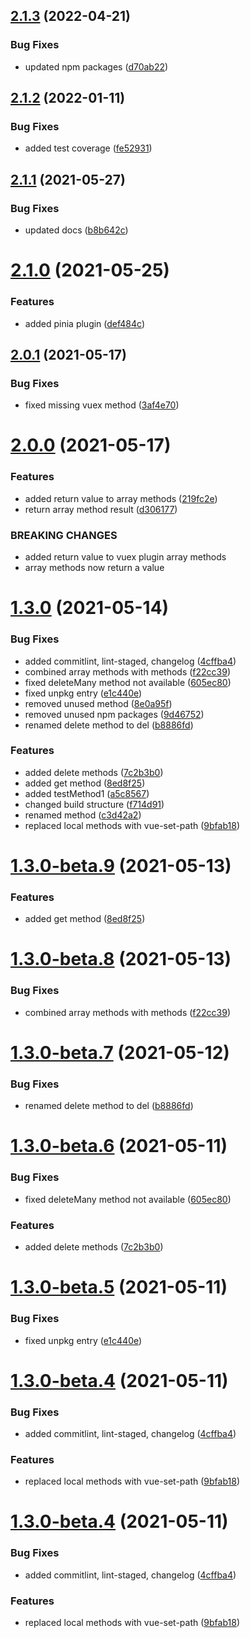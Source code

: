 ## [2.1.3](https://github.com/kouts/vue-path-store/compare/v2.1.2...v2.1.3) (2022-04-21)


### Bug Fixes

* updated npm packages ([d70ab22](https://github.com/kouts/vue-path-store/commit/d70ab22e332113749a2b8b2f5aa1ec69bee5db4d))

## [2.1.2](https://github.com/kouts/vue-path-store/compare/v2.1.1...v2.1.2) (2022-01-11)


### Bug Fixes

* added test coverage ([fe52931](https://github.com/kouts/vue-path-store/commit/fe529311693f137505ed7b77d8095314ea4271fc))

## [2.1.1](https://github.com/kouts/vue-path-store/compare/v2.1.0...v2.1.1) (2021-05-27)


### Bug Fixes

* updated docs ([b8b642c](https://github.com/kouts/vue-path-store/commit/b8b642c3a45508484573f824f2f394ede1b3cfe4))

# [2.1.0](https://github.com/kouts/vue-path-store/compare/v2.0.1...v2.1.0) (2021-05-25)


### Features

* added pinia plugin ([def484c](https://github.com/kouts/vue-path-store/commit/def484c3facea9640727759660e79420ee2d20e1))

## [2.0.1](https://github.com/kouts/vue-path-store/compare/v2.0.0...v2.0.1) (2021-05-17)


### Bug Fixes

* fixed missing vuex method ([3af4e70](https://github.com/kouts/vue-path-store/commit/3af4e70e1dcdc94a9bbaae2697a4ff40e4a5958f))

# [2.0.0](https://github.com/kouts/vue-path-store/compare/v1.3.0...v2.0.0) (2021-05-17)


### Features

* added return value to array methods ([219fc2e](https://github.com/kouts/vue-path-store/commit/219fc2ec917f3a52805e49ddc011b02732d98b16))
* return array method result ([d306177](https://github.com/kouts/vue-path-store/commit/d3061773ff34a3cd102f73dfff3f633c80f40482))


### BREAKING CHANGES

* added return value to vuex plugin array methods
* array methods now return a value

# [1.3.0](https://github.com/kouts/vue-path-store/compare/v1.2.2...v1.3.0) (2021-05-14)


### Bug Fixes

* added commitlint, lint-staged, changelog ([4cffba4](https://github.com/kouts/vue-path-store/commit/4cffba4961913a038225861a670bd63b42b54792))
* combined array methods with methods ([f22cc39](https://github.com/kouts/vue-path-store/commit/f22cc39930351d4cf9c0b38c6bf4eb98353c86ee))
* fixed deleteMany method not available ([605ec80](https://github.com/kouts/vue-path-store/commit/605ec80a9bd52d2c78d75eefce89c1690b75fcd9))
* fixed unpkg entry ([e1c440e](https://github.com/kouts/vue-path-store/commit/e1c440e62fd46d469e33b5752753bfdb1130b6c1))
* removed unused method ([8e0a95f](https://github.com/kouts/vue-path-store/commit/8e0a95fab866882bc6ad0391c7082d17bb9ffe08))
* removed unused npm packages ([9d46752](https://github.com/kouts/vue-path-store/commit/9d4675218be2d30fc3213e9177f208b23bd78382))
* renamed delete method to del ([b8886fd](https://github.com/kouts/vue-path-store/commit/b8886fd02dff89d116f25a1554f531f501cc0811))


### Features

* added delete methods ([7c2b3b0](https://github.com/kouts/vue-path-store/commit/7c2b3b0f149459a675c2377bac0ebcb7cd7cc4ac))
* added get method ([8ed8f25](https://github.com/kouts/vue-path-store/commit/8ed8f251f751d29f1f35d37eb47028586690943b))
* added testMethod1 ([a5c8567](https://github.com/kouts/vue-path-store/commit/a5c8567e381551115ee38a2b8e9f415b6bb7b4c7))
* changed build structure ([f714d91](https://github.com/kouts/vue-path-store/commit/f714d9111813dc7fec7b0021a644b263356f919d))
* renamed method ([c3d42a2](https://github.com/kouts/vue-path-store/commit/c3d42a2219fb53b7b54ef391f22359001dd30b2e))
* replaced local methods with vue-set-path ([9bfab18](https://github.com/kouts/vue-path-store/commit/9bfab18c47e8e0b1bf3aed2660e3b72ce41a1d3e))

# [1.3.0-beta.9](https://github.com/kouts/vue-path-store/compare/v1.3.0-beta.8...v1.3.0-beta.9) (2021-05-13)


### Features

* added get method ([8ed8f25](https://github.com/kouts/vue-path-store/commit/8ed8f251f751d29f1f35d37eb47028586690943b))

# [1.3.0-beta.8](https://github.com/kouts/vue-path-store/compare/v1.3.0-beta.7...v1.3.0-beta.8) (2021-05-13)


### Bug Fixes

* combined array methods with methods ([f22cc39](https://github.com/kouts/vue-path-store/commit/f22cc39930351d4cf9c0b38c6bf4eb98353c86ee))

# [1.3.0-beta.7](https://github.com/kouts/vue-path-store/compare/v1.3.0-beta.6...v1.3.0-beta.7) (2021-05-12)


### Bug Fixes

* renamed delete method to del ([b8886fd](https://github.com/kouts/vue-path-store/commit/b8886fd02dff89d116f25a1554f531f501cc0811))

# [1.3.0-beta.6](https://github.com/kouts/vue-path-store/compare/v1.3.0-beta.5...v1.3.0-beta.6) (2021-05-11)


### Bug Fixes

* fixed deleteMany method not available ([605ec80](https://github.com/kouts/vue-path-store/commit/605ec80a9bd52d2c78d75eefce89c1690b75fcd9))


### Features

* added delete methods ([7c2b3b0](https://github.com/kouts/vue-path-store/commit/7c2b3b0f149459a675c2377bac0ebcb7cd7cc4ac))

# [1.3.0-beta.5](https://github.com/kouts/vue-path-store/compare/v1.3.0-beta.4...v1.3.0-beta.5) (2021-05-11)


### Bug Fixes

* fixed unpkg entry ([e1c440e](https://github.com/kouts/vue-path-store/commit/e1c440e62fd46d469e33b5752753bfdb1130b6c1))

# [1.3.0-beta.4](https://github.com/kouts/vue-path-store/compare/v1.3.0-beta.3...v1.3.0-beta.4) (2021-05-11)


### Bug Fixes

* added commitlint, lint-staged, changelog ([4cffba4](https://github.com/kouts/vue-path-store/commit/4cffba4961913a038225861a670bd63b42b54792))


### Features

* replaced local methods with vue-set-path ([9bfab18](https://github.com/kouts/vue-path-store/commit/9bfab18c47e8e0b1bf3aed2660e3b72ce41a1d3e))





# [1.3.0-beta.4](https://github.com/kouts/vue-path-store/compare/v1.3.0-beta.3...v1.3.0-beta.4) (2021-05-11)


### Bug Fixes

* added commitlint, lint-staged, changelog ([4cffba4](https://github.com/kouts/vue-path-store/commit/4cffba4961913a038225861a670bd63b42b54792))


### Features

* replaced local methods with vue-set-path ([9bfab18](https://github.com/kouts/vue-path-store/commit/9bfab18c47e8e0b1bf3aed2660e3b72ce41a1d3e))
